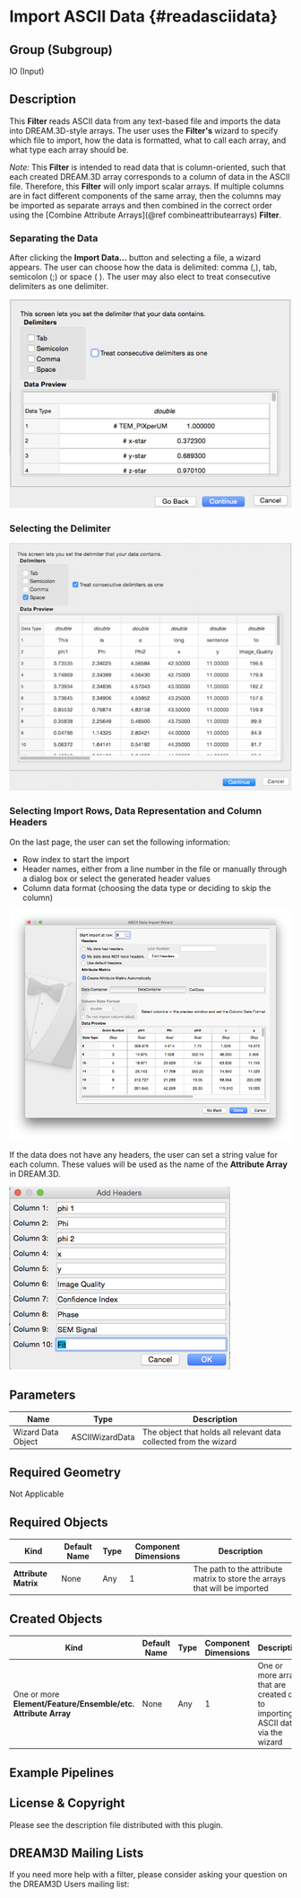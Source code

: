Import ASCII Data {#readasciidata}
=============

## Group (Subgroup) ##

IO (Input)

## Description ##

This **Filter** reads ASCII data from any text-based file and imports the data into DREAM.3D-style arrays.  The user uses the **Filter's** wizard to specify which file to import, how the data is formatted, what to call each array, and what type each array should be.

*Note:* This **Filter** is intended to read data that is column-oriented, such that each created DREAM.3D array corresponds to a column of data in the ASCII file. Therefore, this **Filter** will only import scalar arrays. If multiple columns are in fact different components of the same array, then the columns may be imported as separate arrays and then combined in the correct order using the [Combine Attribute Arrays](@ref combineattributearrays) **Filter**.

### Separating the Data ###

After clicking the **Import Data...** button and selecting a file, a wizard appears. The user can choose how the data is delimited: comma (,), tab, semicolon (;) or space ( ). The user may also elect to treat consecutive delimiters as one delimiter.

![Selecting how the data is separated](Images/Read_ASCII_1.png)

### Selecting the Delimiter ###

![Selecting the delimiting character(s)](Images/Read_ASCII_2.png)

### Selecting Import Rows, Data Representation and Column Headers ###

On the last page, the user can set the following information:

+ Row index to start the import
+ Header names, either from a line number in the file or manually through a dialog box or select the generated header values
+ Column data format (choosing the data type or deciding to skip the column)


![Setting Numerical Representations, Column Headers and other information](Images/Read_ASCII_3.png)


If the data does not have any headers, the user can set a string value for each column. These values will be used as the name of the **Attribute Array** in DREAM.3D.

![Setting Names of each Column which will be used as the name of each **Attribute Array** ](Images/Read_ASCII_4.png)

## Parameters ##

| Name | Type | Description |
|------|------|-------------|
| Wizard Data Object | ASCIIWizardData | The object that holds all relevant data collected from the wizard |

## Required Geometry ##

Not Applicable

## Required Objects ##

| Kind | Default Name | Type | Component Dimensions | Description |
|------|--------------|------|----------------------|-------------|
| **Attribute Matrix** | None | Any | 1 | The path to the attribute matrix to store the arrays that will be imported |

## Created Objects ##

| Kind | Default Name | Type | Component Dimensions | Description |
|------|--------------|------|----------------------|-------------|
| One or more **Element/Feature/Ensemble/etc. Attribute Array** | None | Any | 1 | One or more arrays that are created due to importing ASCII data via the wizard |

## Example Pipelines ##



## License & Copyright ##

Please see the description file distributed with this plugin.

## DREAM3D Mailing Lists ##

If you need more help with a filter, please consider asking your question on the DREAM3D Users mailing list:
